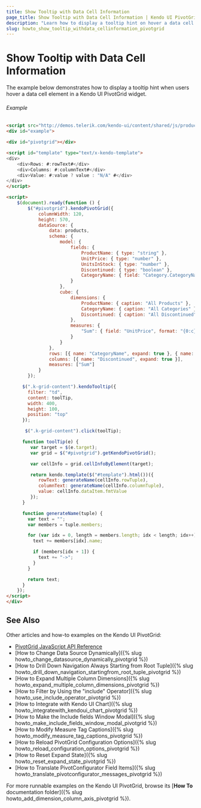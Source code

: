 ```yaml
---
title: Show Tooltip with Data Cell Information
page_title: Show Tooltip with Data Cell Information | Kendo UI PivotGrid
description: "Learn how to display a tooltip hint on hover a data cell element in a Kendo UI PivotGrid widget."
slug: howto_show_tooltip_withdata_cellinformation_pivotgrid
---
```


# Show Tooltip with Data Cell Information

The example below demonstrates how to display a tooltip hint when users hover a data cell element in a Kendo UI PivotGrid widget.

###### Example

```html
<script src="http://demos.telerik.com/kendo-ui/content/shared/js/products.js"></script>
<div id="example">

<div id="pivotgrid"></div>

<script id="template" type="text/x-kendo-template">
<div>
    <div>Rows: #:rowText#</div>
    <div>Columns: #:columnText#</div>
    <div>Value: #:value ? value : "N/A" #</div>
</div>
</script>

<script>
    $(document).ready(function () {
        $("#pivotgrid").kendoPivotGrid({
            columnWidth: 120,
            height: 570,
            dataSource: {
                data: products,
                schema: {
                    model: {
                        fields: {
                            ProductName: { type: "string" },
                            UnitPrice: { type: "number" },
                            UnitsInStock: { type: "number" },
                            Discontinued: { type: "boolean" },
                            CategoryName: { field: "Category.CategoryName" }
                        }
                    },
                    cube: {
                        dimensions: {
                            ProductName: { caption: "All Products" },
                            CategoryName: { caption: "All Categories" },
                            Discontinued: { caption: "All Discontinued" }
                        },
                        measures: {
                            "Sum": { field: "UnitPrice", format: "{0:c}", aggregate: "sum" }
                        }
                    }
                },
                rows: [{ name: "CategoryName", expand: true }, { name: "ProductName" } ],
                columns: [{ name: "Discontinued", expand: true }],
                measures: ["Sum"]
            }
        });

      $(".k-grid-content").kendoTooltip({
        filter: "td",
        content: toolTip,
        width: 400,
        height: 100,
        position: "top"
      });

       $(".k-grid-content").click(toolTip);

      function toolTip(e) {
         var target = $(e.target);
         var grid = $("#pivotgrid").getKendoPivotGrid();

         var cellInfo = grid.cellInfoByElement(target);

         return kendo.template($("#template").html())({
            rowText: generateName(cellInfo.rowTuple),
            columnText: generateName(cellInfo.columnTuple),
            value: cellInfo.dataItem.fmtValue
         });
      }

      function generateName(tuple) {
        var text = "";
        var members = tuple.members;

        for (var idx = 0, length = members.length; idx < length; idx++) {
          text += members[idx].name;

          if (members[idx + 1]) {
            text += "->";
          }
        }

        return text;
      }
    });
</script>
</div>
```

## See Also

Other articles and how-to examples on the Kendo UI PivotGrid:

* [PivotGrid JavaScript API Reference](/api/javascript/ui/pivotgrid)
* [How to Change Data Source Dynamically]({% slug howto_change_datasource_dynamically_pivotgrid %})
* [How to Drill Down Navigation Always Starting from Root Tuple]({% slug howto_drill_down_navigation_startingfrom_root_tuple_pivotgrid %})
* [How to Expand Multiple Column Dimensions]({% slug howto_expand_multiple_column_dimensions_pivotgrid %})
* [How to Filter by Using the "include" Operator]({% slug howto_use_include_operator_pivotgrid %})
* [How to Integrate with Kendo UI Chart]({% slug howto_integratewith_kendoui_chart_pivotgrid %})
* [How to Make the Include fields Window Modal]({% slug howto_make_include_fields_window_modal_pivotgrid %})
* [How to Modify Measure Tag Captions]({% slug howto_modify_measure_tag_captions_pivotgrid %})
* [How to Reload PivotGrid Configuration Options]({% slug howto_reload_configuration_options_pivotgrid %})
* [How to Reset Expand State]({% slug howto_reset_expand_state_pivotgrid %})
* [How to Translate PivotConfigurator Field Items]({% slug howto_translate_pivotconfigurator_messages_pivotgrid %})

For more runnable examples on the Kendo UI PivotGrid, browse its [**How To** documentation folder]({% slug howto_add_dimension_column_axis_pivotgrid %}).

